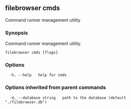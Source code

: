 ## filebrowser cmds

Command runner management utility

### Synopsis

Command runner management utility.

```
filebrowser cmds [flags]
```

### Options

```
  -h, --help   help for cmds
```

### Options inherited from parent commands

```
  -d, --database string   path to the database (default "./filebrowser.db")
```

